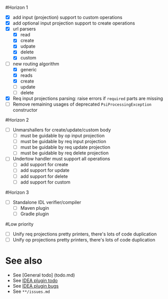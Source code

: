 #Horizon 1
- [x] add input (projection) support to custom operations
- [x] add optional input projection support to create operations
- [x] url parsers
  - [x] read
  - [x] create
  - [x] udpate
  - [x] delete
  - [x] custom
- [ ] new routing algorithm
  - [x] generic
  - [x] reads
  - [x] create
  - [ ] update
  - [ ] delete
- [x] Req input projections parsing: raise errors if `required` parts are missing
- [ ] Remove remaining usages of deprecated `PsiProcessingException` constructor

#Horizon 2
- [ ] Unmarshallers for create/update/custom body
  - [ ] must be guidable by op input projection
  - [ ] must be guidable by req input projection
  - [ ] must be guidable by req update projection
  - [ ] must be guidable by req delete projection
- [ ] Undertow handler must support all operations
  - [ ] add support for create
  - [ ] add support for update
  - [ ] add support for delete
  - [ ] add support for custom
  
#Horizon 3
- [ ] Standalone IDL verifier/compiler
  - [ ] Maven plugin
  - [ ] Gradle plugin

#Low priority
- [ ] Unify req projections pretty printers, there's lots of code duplication
- [ ] Unify op projections pretty printers, there's lots of code duplication
  
# See also
- See [General todo] (todo.md)
- See [IDEA plugin todo](idea-plugin/todo.md)
- See [IDEA plugin bugs](idea-plugin/bugs.md)
- See `**/issues.md`

